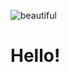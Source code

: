 
![beautiful](https://github.com/Crystal8029/Crystal8029/assets/86389201/a942a74f-ed9a-4703-8bbc-a0dca5849a87)

# Hello!

<!--
**Crystal8029/Crystal8029** is a ✨ _special_ ✨ repository because its `README.md` (this file) appears on your GitHub profile.

Here are some ideas to get you started:

- 🔭 I’m currently working on ...
- 🌱 I’m currently learning ...
- 👯 I’m looking to collaborate on ...
- 🤔 I’m looking for help with ...
- 💬 Ask me about ...
- 📫 How to reach me: ...
- 😄 Pronouns: ...
- ⚡ Fun fact: ...
-->

 
